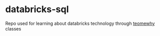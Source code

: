 # databricks-sql

Repo used for learning about databricks technology through [teomewhy](https://www.twitch.tv/teomewhy) classes
